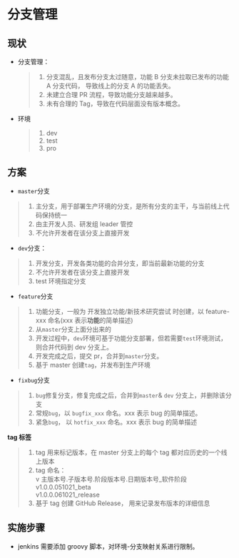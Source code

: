 # 分支管理

## 现状

- 分支管理：

  > 1. 分支混乱，且发布分支太过随意，功能 B 分支未拉取已发布的功能 A 分支代码， 导致线上的分支 A 的功能丢失。
  > 2. 未建立合理 PR 流程，导致功能分支越来越多。
  > 3. 未有合理的 Tag，导致在代码层面没有版本概念。

- 环境
  > 1. dev
  > 2. test
  > 3. pro

## 方案

- `master`分支

> 1. 主分支，用于部署生产环境的分支，是所有分支的主干，与当前线上代码保持统一
> 2. 由主开发人员、研发组 leader 管控
> 3. 不允许开发者在该分支上直接开发

- `dev`分支：

> 1. 开发分支，开发各类功能的合并分支，即当前最新功能的分支
> 2. 不允许开发者在该分支上直接开发
> 3. test 环境指定分支

- `feature`分支

> 1. 功能分支，一般为 开发独立功能/新技术研究尝试 时创建，以 feature-xxx 命名(xxx 表示**功能**的简单描述)
> 2. 从`master`分支上面分出来的
> 3. 开发过程中，`dev`环境可基于功能分支部署，但若需要`test`环境测试，则合并代码到 dev 分支上。
> 4. 开发完成之后，提交 pr，合并到`master`分支。
> 5. 基于 master 创建`tag`，并发布到生产环境

- `fixbug`分支

> 1. `bug`修复分支，修复完成之后，合并到`master`& `dev` 分支上，并删除该分支
> 2. 常规`bug`，以 `bugfix_xxx` 命名。xxx 表示 bug 的简单描述。
> 3. 紧急`bug`， 以 `hotfix_xxx` 命名。xxx 表示 bug 的简单描述

**tag 标签**

> 1. tag 用来标记版本，在 master 分支上的每个 tag 都对应历史的一个线上版本
> 2. tag 命名：  
>    v 主版本号.子版本号.阶段版本号.日期版本号\_软件阶段  
>    v1.0.0.051021_beta  
>    v1.0.0.061021_release
> 3. 基于 tag 创建 GitHub Release， 用来记录发布版本的详细信息

## 实施步骤

- jenkins 需要添加 groovy 脚本，对环境-分支映射关系进行限制。
